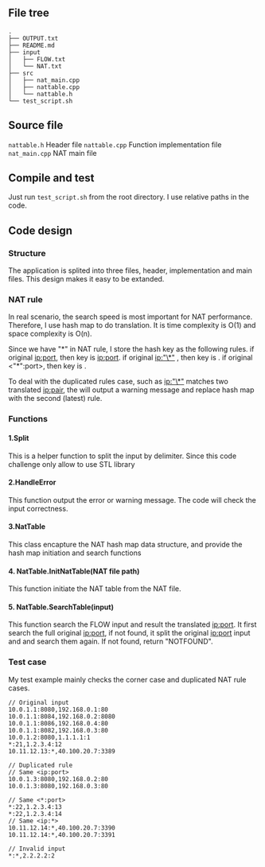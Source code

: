 ## File tree 
```
.
├── OUTPUT.txt
├── README.md
├── input
│   ├── FLOW.txt
│   └── NAT.txt
├── src
│   ├── nat_main.cpp
│   ├── nattable.cpp
│   └── nattable.h
└── test_script.sh
```

## Source file
``nattable.h`` Header file
``nattable.cpp`` Function implementation file
``nat_main.cpp`` NAT main file


## Compile and test
Just run ``test_script.sh`` from the root directory. I use relative paths in the code.

## Code design
### Structure
The application is splited into three files, header, implementation and main files. This design makes it easy to be extanded.


### NAT rule
In real scenario, the search speed is most important for NAT performance. Therefore, I use hash map to do translation. It is time complexity is O(1) and space complexity is O(n).

Since we have "\*" in NAT rule, I store the hash key as the following rules.
if original <ip:port>, then key is <ip:port>.
if original <ip:"\*"> , then key is <ip>.
if original <"\*":port>, then key is <port>.

To deal with the duplicated rules case, such as <ip:"\*"> matches two translated <ip:pair>, the will output a warning message and replace hash map with the second (latest) rule.

### Functions
#### 1.Split
This is a helper function to split the input by delimiter. Since this code challenge only allow to use STL library

#### 2.HandleError
This function output the error or warning message. The code will check the input correctness.

#### 3.NatTable
This class encapture the NAT hash map data structure, and provide the hash map initiation and search functions

#### 4. NatTable.InitNatTable(NAT file path)
This function initiate the NAT table from the NAT file.

#### 5. NatTable.SearchTable(input)
This function search the FLOW input and result the translated <ip:port>. It first search the full original <ip:port>, if not found, it split the original <ip:port> input <ip> and <port> and search them again. 
If not found, return "NOTFOUND".

### Test case
My test example mainly checks the corner case and duplicated NAT rule cases. 
```
// Original input
10.0.1.1:8080,192.168.0.1:80
10.0.1.1:8084,192.168.0.2:8080
10.0.1.1:8086,192.168.0.4:80
10.0.1.1:8082,192.168.0.3:80
10.0.1.2:8080,1.1.1.1:1
*:21,1.2.3.4:12
10.11.12.13:*,40.100.20.7:3389

// Duplicated rule
// Same <ip:port>
10.0.1.3:8080,192.168.0.2:80
10.0.1.3:8080,192.168.0.3:80

// Same <*:port>
*:22,1.2.3.4:13
*:22,1.2.3.4:14
// Same <ip:*>
10.11.12.14:*,40.100.20.7:3390
10.11.12.14:*,40.100.20.7:3391

// Invalid input
*:*,2.2.2.2:2
```






